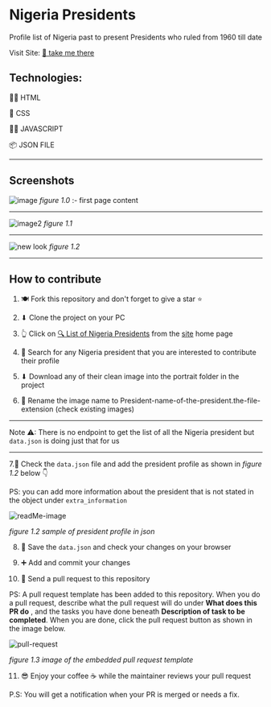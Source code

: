 # Nigeria Presidents

Profile list of Nigeria past to present Presidents who ruled from 1960 till date

Visit Site: [🔗 take me there](https://nigeria-presidents.netlify.app/)

## Technologies:

👩‍💻 HTML  

🎨 CSS  

🧙‍♂️ JAVASCRIPT   

📦 JSON FILE  

<hr />

## Screenshots

![image](https://user-images.githubusercontent.com/89260484/138230035-012a39a6-0296-4517-83d4-71feeff0e053.png)
_figure 1.0_ :- first page content 

<hr />

![image2](https://user-images.githubusercontent.com/89260484/138231129-6f387715-2b5e-4865-a5ee-d9fb4e84240d.png)
_figure 1.1_

<hr />

![new look](https://user-images.githubusercontent.com/53145644/137027280-40f03f8d-35c1-4a02-b9d1-3067eb393155.PNG)
_figure 1.2_

<hr />

## How to contribute

1. 🍽 Fork this repository and don't forget to give a star ⭐  

2. ⬇ Clone the project on your PC  

3. 👆 Click on [🔍 List of Nigeria Presidents](https://www.google.com/search?q=list+of+nigerian+presidents+from+1960+till+date) from the [site](https://nigeria-presidents.netlify.app/) home page  

4. 👀 Search for any Nigeria president that you are interested to contribute their profile  

5. ⬇ Download any of their clean image into the portrait folder in the project   

6. 🔀 Rename the image name to President-name-of-the-president.the-file-extension (check existing images)  

<hr />

Note ⚠: There is no endpoint to get the list of all the Nigeria president but `data.json` is doing just that for us  

<hr />

7.🏁 Check the `data.json` file and add the president profile as shown in _figure 1.2_ below 👇  

PS: you can add more information about the president that is not stated in the object under `extra_information`

![readMe-image](https://user-images.githubusercontent.com/89260484/138241827-58c6e14f-38bc-4924-baee-2abb97693d1a.png)

_figure 1.2 sample of president profile in json_    

8. 🌟 Save the `data.json` and check your changes on your browser    

9. ➕ Add and commit your changes  

10. 📩 Send a pull request to this repository

PS:  A pull request template has been added to this repository. When you do a pull request, 
describe what the pull request will do under **What does this PR do** , and the tasks you 
have done beneath **Description of task to be completed**. 
When you are done, click the pull request button as shown in the image below.

![pull-request](https://user-images.githubusercontent.com/25479050/137454057-24befdd1-a325-4473-b6c4-bab39292129d.png)

_figure 1.3 image of the embedded pull request template_

11. 😎 Enjoy your coffee ☕ while the maintainer reviews your pull request  

P.S: You will get a notification when your PR is merged or needs a fix.


